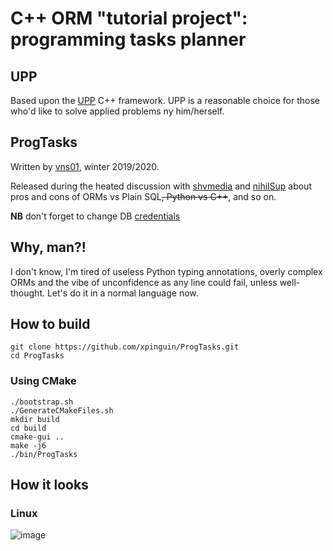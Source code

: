 # C++ ORM "tutorial project": programming tasks planner

## UPP

Based upon the [UPP](https://www.ultimatepp.org/) C++ framework.
UPP is a reasonable choice for those who'd like to solve applied problems ny him/herself.

## ProgTasks

Written by [vns01](https://github.com/xpinguin), winter 2019/2020.

Released during the heated discussion with [shvmedia](https://www.instagram.com/shvmedia) and [nihilSup](https://github.com/nihilSup) about pros and cons of ORMs vs Plain SQL<s>, Python vs C++</s>, and so on.

**NB** don't forget to change DB [credentials](https://github.com/xpinguin/ProgTasks/blob/5105ebdff5dba607bd7c59bf2132bb8e5784431f/src/main.cpp#L123)

## Why, man?!

I don't know, I'm tired of useless Python typing annotations, overly complex ORMs and the vibe of unconfidence as any line could fail, unless well-thought. Let's do it in a normal language now.

## How to build

	git clone https://github.com/xpinguin/ProgTasks.git
	cd ProgTasks

### Using CMake

	./bootstrap.sh
	./GenerateCMakeFiles.sh
	mkdir build
	cd build
	cmake-gui ..
	make -j6
	./bin/ProgTasks

## How it looks

### Linux

![image](https://user-images.githubusercontent.com/2728060/145338608-93647f56-543e-4810-97f3-78436784dadd.png)
